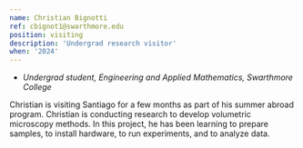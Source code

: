 ```yaml
---
name: Christian Bignotti
ref: cbignot1@swarthmore.edu
position: visiting
description: 'Undergrad research visitor'
when: '2024'
---
```


- _Undergrad student, Engineering and Applied Mathematics, Swarthmore College_

Christian is visiting Santiago for a few months as part of his summer abroad program. Christian is conducting research to develop volumetric microscopy methods. In this project, he has been learning to prepare samples, to install hardware, to run experiments, and to analyze data. 